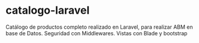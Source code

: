 # catalogo-laravel
Catálogo de productos completo realizado en Laravel, para realizar ABM en base de Datos. Seguridad con Middlewares. Vistas con Blade y bootstrap
